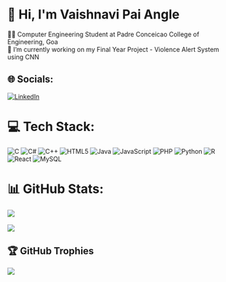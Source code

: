 
# 👋 Hi, I'm Vaishnavi Pai Angle
👩‍💻 Computer Engineering Student at Padre Conceicao College of Engineering, Goa<br>🔭 I’m currently working on my Final Year Project - Violence Alert System using CNN


## 🌐 Socials:
[![LinkedIn](https://img.shields.io/badge/LinkedIn-%230077B5.svg?logo=linkedin&logoColor=white)](https://linkedin.com/in/vaishnavi-pai-angle) 

# 💻 Tech Stack:
![C](https://img.shields.io/badge/c-%2300599C.svg?style=for-the-badge&logo=c&logoColor=white) ![C#](https://img.shields.io/badge/c%23-%23239120.svg?style=for-the-badge&logo=csharp&logoColor=white) ![C++](https://img.shields.io/badge/c++-%2300599C.svg?style=for-the-badge&logo=c%2B%2B&logoColor=white) ![HTML5](https://img.shields.io/badge/html5-%23E34F26.svg?style=for-the-badge&logo=html5&logoColor=white) ![Java](https://img.shields.io/badge/java-%23ED8B00.svg?style=for-the-badge&logo=openjdk&logoColor=white) ![JavaScript](https://img.shields.io/badge/javascript-%23323330.svg?style=for-the-badge&logo=javascript&logoColor=%23F7DF1E) ![PHP](https://img.shields.io/badge/php-%23777BB4.svg?style=for-the-badge&logo=php&logoColor=white) ![Python](https://img.shields.io/badge/python-3670A0?style=for-the-badge&logo=python&logoColor=ffdd54) ![R](https://img.shields.io/badge/r-%23276DC3.svg?style=for-the-badge&logo=r&logoColor=white) ![React](https://img.shields.io/badge/react-%2320232a.svg?style=for-the-badge&logo=react&logoColor=%2361DAFB) ![MySQL](https://img.shields.io/badge/mysql-%2300000f.svg?style=for-the-badge&logo=mysql&logoColor=white)
# 📊 GitHub Stats:
![](https://github-readme-streak-stats.herokuapp.com/?user=VaishnaviPaiAngle&theme=ambient_gradient&hide_border=false) <br><br>
![](https://github-readme-stats.vercel.app/api/top-langs/?username=VaishnaviPaiAngle&theme=radical&hide_border=false&include_all_commits=false&count_private=false&layout=compact)

## 🏆 GitHub Trophies
![](https://github-profile-trophy.vercel.app/?username=VaishnaviPaiAngle&theme=dracula&no-frame=false&no-bg=false&margin-w=4)


<!-- Proudly created with GPRM ( https://gprm.itsvg.in ) -->

<!--
**VaishnaviPaiAngle/VaishnaviPaiAngle** is a ✨ _special_ ✨ repository because its `README.md` (this file) appears on your GitHub profile.
### Hi, I'm Vaishnavi Pai Angle!
 👩‍💻 Computer Engineering Student at Padre Conceicao College of Engineering, Goa </br>
 🔭 I’m currently working on my Final Year Project - Violence Alert System using CNN
 </br>
 </br>
 
 [![GitHub Streak](https://streak-stats.demolab.com/?user=VaishnaviPaiAngle&theme=ambient_gradient)](https://git.io/streak-stats)
</br>
</br>
[![Vaishnavi's GitHub stats](https://github-readme-stats.vercel.app/api?username=VaishnaviPaiAngle)](https://github.com/VaishnaviPaiAngle/github-readme-stats)


-
-->
